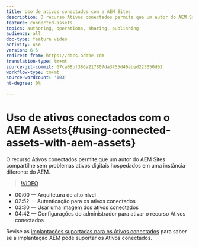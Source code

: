 ```yaml
---
title: Uso de ativos conectados com a AEM Sites
description: O recurso Ativos conectados permite que um autor do AEM Sites compartilhe sem problemas ativos digitais hospedados em uma instância diferente do AEM.
feature: connected-assets
topics: authoring, operations, sharing, publishing
audience: all
doc-type: feature video
activity: use
version: 6.5
redirect-from: https://docs.adobe.com
translation-type: tm+mt
source-git-commit: 67ca08bf386a217807da3755d46abed225050d02
workflow-type: tm+mt
source-wordcount: '103'
ht-degree: 0%

---
```



# Uso de ativos conectados com o AEM Assets{#using-connected-assets-with-aem-assets}

O recurso Ativos conectados permite que um autor do AEM Sites compartilhe sem problemas ativos digitais hospedados em uma instância diferente do AEM.

>[!VIDEO](https://video.tv.adobe.com/v/26060?quality=12&learn=on)

* 00:00 — Arquitetura de alto nível
* 02:52 — Autenticação para os ativos conectados
* 03:30 — Usar uma imagem dos ativos conectados
* 04:42 — Configurações do administrador para ativar o recurso Ativos conectados

Revise as [implantações suportadas para os Ativos conectados](https://docs.adobe.com/content/help/en/experience-manager-65/assets/using/use-assets-across-connected-assets-instances.html#prerequisites) para saber se a implantação AEM pode suportar os Ativos conectados.